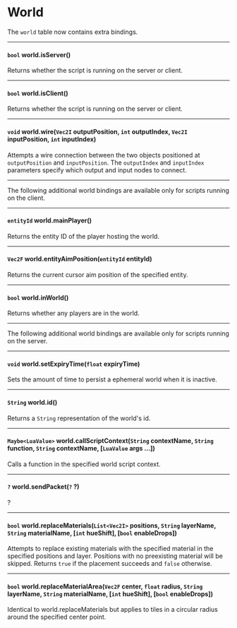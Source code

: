 # World

The `world` table now contains extra bindings.

---

#### `bool` world.isServer()

Returns whether the script is running on the server or client.

---

#### `bool` world.isClient()

Returns whether the script is running on the server or client.

---

#### `void` world.wire(`Vec2I` outputPosition, `int` outputIndex, `Vec2I` inputPosition, `int` inputIndex)

Attempts a wire connection between the two objects positioned at `outputPosition` and `inputPosition`. The `outputIndex` and `inputIndex` parameters specify which output and input nodes to connect.

---

The following additional world bindings are available only for scripts running on the client.

---

#### `entityId` world.mainPlayer()

Returns the entity ID of the player hosting the world.

---

#### `Vec2F` world.entityAimPosition(`entityId` entityId)

Returns the current cursor aim position of the specified entity.

---

#### `bool` world.inWorld()

Returns whether any players are in the world.

---

The following additional world bindings are available only for scripts running on the server.

---

#### `void` world.setExpiryTime(`float` expiryTime)

Sets the amount of time to persist a ephemeral world when it is inactive.

---

#### `String` world.id()

Returns a `String` representation of the world's id.

---

#### `Maybe<LuaValue>` world.callScriptContext(`String` contextName, `String` function, `String` contextName, [`LuaValue` args ...])

Calls a function in the specified world script context.

---

#### `?` world.sendPacket(`?` ?)

?

---

#### `bool` world.replaceMaterials(`List<Vec2I>` positions, `String` layerName, `String` materialName, [`int` hueShift], [`bool` enableDrops])

Attempts to replace existing materials with the specified material in the specified positions and layer. Positions with no preexisting material will be skipped. Returns `true` if the placement succeeds and `false` otherwise.

---

#### `bool` world.replaceMaterialArea(`Vec2F` center, `float` radius, `String` layerName, `String` materialName, [`int` hueShift], [`bool` enableDrops])

Identical to world.replaceMaterials but applies to tiles in a circular radius around the specified center point.
